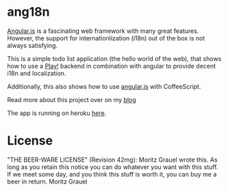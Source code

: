ang18n
======

[Angular.js](angular) is a fascinating web framework with many great features. However, the support for
internationlization (i18n) out of the box is not always satisfying.

This is a simple todo list application (the hello world of the web), that shows how to use a
[Play!](play) backend in combination with angular to provide decent i18n and localization.

Additionally, this also shows how to use [angular.js](angular) with CoffeeScript.

Read more about this project over on my
[blog](http://blog.notadomain.com/blog/2013/09/01/ang18n/)

The app is running on heroku [here](example).

[angular]: http://angularjs.org
[play]: http://www.playframework.com
[example]: http://ang18n-example.herokuapp.com/

License
=======

"THE BEER-WARE LICENSE" (Revision 42mg):
Moritz Grauel wrote this. As long as you retain this notice you can do whatever you want with this stuff.
If we meet some day, and you think this stuff is worth it, you can buy me a beer in return.
Moritz Grauel
